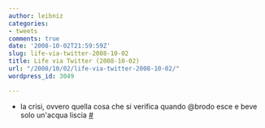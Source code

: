 ```yaml
---
author: leibniz
categories:
- tweets
comments: true
date: '2008-10-02T21:59:59Z'
slug: life-via-twitter-2008-10-02
title: Life via Twitter (2008-10-02)
url: "/2008/10/02/life-via-twitter-2008-10-02/"
wordpress_id: 3049

---
```

* la crisi, ovvero quella cosa che si verifica quando @brodo esce e beve solo un'acqua liscia [#](http://twitter.com/leibniz/statuses/943397846)


